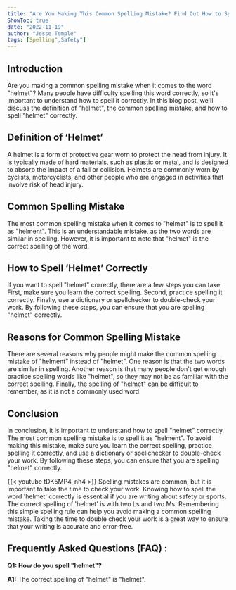 ```yaml
---
title: "Are You Making This Common Spelling Mistake? Find Out How to Spell 'Helmet' Right Now!"
ShowToc: true 
date: "2022-11-19"
author: "Jesse Temple" 
tags: [Spelling",Safety"]
---
```

## Introduction

Are you making a common spelling mistake when it comes to the word "helmet"? Many people have difficulty spelling this word correctly, so it's important to understand how to spell it correctly. In this blog post, we'll discuss the definition of "helmet", the common spelling mistake, and how to spell "helmet" correctly.

## Definition of ‘Helmet’

A helmet is a form of protective gear worn to protect the head from injury. It is typically made of hard materials, such as plastic or metal, and is designed to absorb the impact of a fall or collision. Helmets are commonly worn by cyclists, motorcyclists, and other people who are engaged in activities that involve risk of head injury.

## Common Spelling Mistake

The most common spelling mistake when it comes to "helmet" is to spell it as "helment". This is an understandable mistake, as the two words are similar in spelling. However, it is important to note that "helmet" is the correct spelling of the word.

## How to Spell ‘Helmet’ Correctly

If you want to spell "helmet" correctly, there are a few steps you can take. First, make sure you learn the correct spelling. Second, practice spelling it correctly. Finally, use a dictionary or spellchecker to double-check your work. By following these steps, you can ensure that you are spelling "helmet" correctly.

## Reasons for Common Spelling Mistake

There are several reasons why people might make the common spelling mistake of "helment" instead of "helmet". One reason is that the two words are similar in spelling. Another reason is that many people don't get enough practice spelling words like "helmet", so they may not be as familiar with the correct spelling. Finally, the spelling of "helmet" can be difficult to remember, as it is not a commonly used word.

## Conclusion

In conclusion, it is important to understand how to spell "helmet" correctly. The most common spelling mistake is to spell it as "helment". To avoid making this mistake, make sure you learn the correct spelling, practice spelling it correctly, and use a dictionary or spellchecker to double-check your work. By following these steps, you can ensure that you are spelling "helmet" correctly.

{{< youtube tDK5MP4_nh4 >}} 
Spelling mistakes are common, but it is important to take the time to check your work. Knowing how to spell the word 'helmet' correctly is essential if you are writing about safety or sports. The correct spelling of 'helmet' is with two Ls and two Ms. Remembering this simple spelling rule can help you avoid making a common spelling mistake. Taking the time to double check your work is a great way to ensure that your writing is accurate and error-free.

## Frequently Asked Questions (FAQ) :
**Q1: How do you spell "helmet"?**

**A1:** The correct spelling of "helmet" is "helmet".






